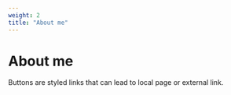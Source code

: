 ```yaml
---
weight: 2
title: "About me"
---
```


# About me

Buttons are styled links that can lead to local page or external link.